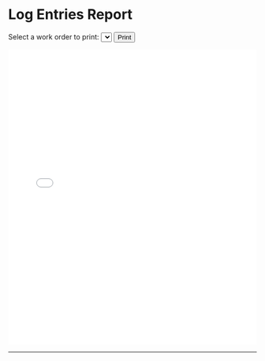 # Log Entries Report

Select a work order to print:
<select id="workorder-dropdown"></select>
<button id="print-report" type="button">Print</button>


<iframe id="report" src="pages/reports/LogEntries.html"></iframe>

----

<script>
poc2go.dom['print-report'].addEventListener("click", () => {
  poc2go.dom['report'].contentWindow.print();  
}, false);

poc2go.fetch.json(`${poc2go.config.lca.db}/list/workorder`)
.then(data => {
  let options = ['<option value="none">Select work order</option>'];
  for (const item of data) {
    options.push(`<option value="${item._id}">${item.name}</option>`);
  }
  const select = document.getElementById('workorder-dropdown');
  select.innerHTML = options.join('\n');
})


var woData, sch = [], unsch = [];

poc2go.dom['workorder-dropdown'].addEventListener("change", (evt) => {
  if (evt.target.value === 'none') return;
  poc2go.fetch.json(`${poc2go.config.lca.db}/json/workorder/${evt.target.value}`)
  .then((data) => {
    woData = data[0];
    getReport('pages/reports/LogEntries.html')
  })
}, false);

const getDataFields = () => {
  let company = woData.company[0];
  let aircraft = woData.aircrafts[0];
  let engine = aircraft.engines[0];

  let tnbr = 1;
  for (const tsk of woData.tasks) { /*
    vals[`task_nbr-${tnbr}`] = tnbr;
    vals[`task_corrected_by-${tnbr}`] = tsk.corrected_by;
    vals[`task_inspected_by-${tnbr}`] = tsk.inspected_by;
    vals[`task_removed_pn-${tnbr}`] = tsk.removed_pn;
    vals[`task_removed_sn-${tnbr}`] = tsk.removed_sn;
    vals[`task_installed_pn-${tnbr}`] = tsk.installed_pn;
    vals[`task_installed_sn-${tnbr}`] = tsk.installed_sn;
    vals[`task_discrepancy_box-${tnbr}`] = tsk.discrepancy; */
    if (tsk.unscheduled === 'yes') {
      unsch.push(tsk.corrective_action);
    }  
    else {
      sch.push(tsk.corrective_action);
    }
    tnbr++;
  }
console.log('kkkll', woData.tasks);
  return {
    'start_date': woData.start_date,
    'workorder_no': woData.workorder_no,
    'aircraft_registration_no': aircraft.registration_no,
    'aircraft_model': aircraft.model,
    'aircraft_serial_no': aircraft.serial_no,
    'aircraft_time_in_service': aircraft.time_in_service,
  }
};

const getReport = (filepath) => {
  const iframe = poc2go.dom['report'];
  iframe.onload = () => {
    var jdoc = getDataFields();
    var doc = iframe.contentDocument || iframe.contentWindow.document;
    let sched = doc.getElementById('sched_list');
    let unsched = doc.getElementById('unsched_list');

    for (const s of sch) {
      sched.innerHTML = sched.innerHTML + `<li class="c14 c23 c22"><span class="c19">${s}</span></li>`;
    }
    for (const u of unsch) {
      unsched.innerHTML = unsched.innerHTML + `<li class="c17"><span class="c19">${u}</span></li>`;
    }
    console.log('sch',sch,'unsch',unsch);
    for (const fld in jdoc) {
      let rptfld = doc.querySelector(`#${fld}`);
      if (rptfld) rptfld.innerHTML = jdoc[fld];
    }
  }
  iframe.src = filepath;  
};


</script>

<style>
iframe { height: 600px; width: 100%; border: none; }
</style>

